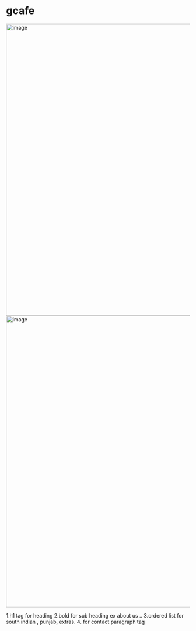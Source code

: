 # gcafe
<img width="799" alt="image" src="https://github.com/RajkumarRj/gcafe/assets/142428565/acd62a7f-f49e-422b-b1bb-ce79c9ec62d8">
<img width="799" alt="image" src="https://github.com/RajkumarRj/gcafe/assets/142428565/078c3aa7-b482-4047-b63f-0d7b0fdbc839">

1.h1 tag for heading 
2.bold for sub heading ex about us ..
3.ordered list for south indian , punjab, extras.
4. for contact paragraph tag
